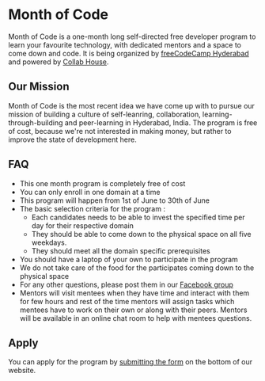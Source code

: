 # Month of Code 

Month of Code is a one-month long self-directed free developer program to learn your favourite technology, with dedicated mentors and a space to come down and code. It is being organized by [freeCodeCamp Hyderabad](https://www.facebook.com/groups/free.code.camp.hyderabad) and powered by [Collab House](https://www.facebook.com/collabhouse). 

## Our Mission 
Month of Code is the most recent idea we have come up with to pursue our mission of building a culture of self-leanring, collaboration, learning-through-building and peer-learning in Hyderabad, India. The program is free of cost, because we're not interested in making money, but rather to improve the state of development here.

## FAQ
- This one month program is completely free of cost
- You can only enroll in one domain at a time
- This program will happen from 1st of June to 30th of June
- The basic selection criteria for the program :
	- Each candidates needs to be able to invest the specified time per day for their respective domain
	- They should be able to come down to the physical space on all five weekdays.
	- They should meet all the domain specific prerequisites
- You should have a laptop of your own to participate in the program
- We do not take care of the food for the participates coming down to the physical space
- For any other questions, please post them in our [Facebook group](https://www.facebook.com/groups/free.code.camp.hyderabad)
- Mentors will visit mentees when they have time and interact with them for few hours and rest of the time mentors will assign tasks which mentees have to work on their own or along with their peers. Mentors will be available in an online chat room to help with mentees questions. 

## Apply
You can apply for the program by [submitting the form](https://fcc-hyd.github.io/month-of-code/#form) on the bottom of our website. 
